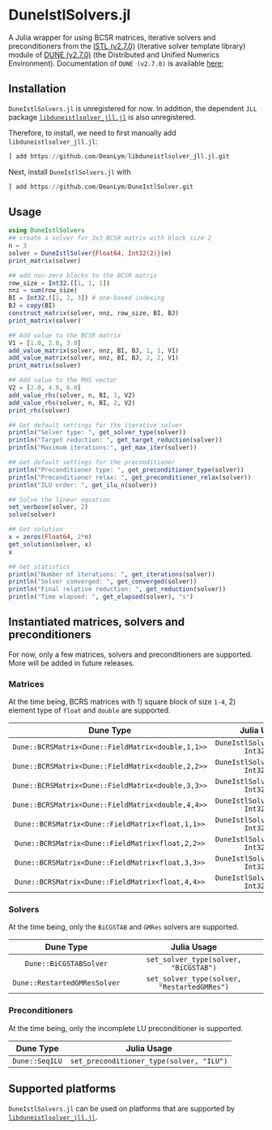 # DuneIstlSolvers.jl

A Julia wrapper for using BCSR matrices, iterative solvers and preconditioners from the [ISTL (v2.7.0)](https://dune-project.org/modules/dune-istl/) (iterative solver template library) module of [DUNE (v2.7.0)](https://dune-project.org/) (the Distributed and Unified Numerics Environment). Documentation of `DUNE (v2.7.0)` is available [here](https://dune-project.org/doxygen/2.7.0/);

## Installation
`DuneIstlSolvers.jl` is unregistered for now. In addition, the dependent `JLL` package [`libduneistlsolver_jll.jl`](https://github.com/DeanLym/libduneistlsolver_jll.jl) is also unregistered.

Therefore, to install, we need to first manually add `libduneistlsolver_jll.jl`:

```julia
] add https://github.com/DeanLym/libduneistlsolver_jll.jl.git
```

Next, install `DuneIstlSolvers.jl` with

```julia
] add https://github.com/DeanLym/DuneIstlSolver.git
```

## Usage
```julia
using DuneIstlSolvers
## create a solver for 3x3 BCSR matrix with block size 2
n = 3
solver = DuneIstlSolver{Float64, Int32(2)}(n)
print_matrix(solver)
```

```julia
## add non-zero blocks to the BCSR matrix
row_size = Int32.([1, 1, 1])
nnz = sum(row_size)
BI = Int32.([1, 2, 3]) # one-based indexing
BJ = copy(BI)
construct_matrix(solver, nnz, row_size, BI, BJ)
print_matrix(solver)
```

```julia
## Add value to the BCSR matrix
V1 = [1.0, 2.0, 3.0]
add_value_matrix(solver, nnz, BI, BJ, 1, 1, V1)
add_value_matrix(solver, nnz, BI, BJ, 2, 2, V1)
print_matrix(solver)
```

```julia
## Add value to the RHS vector
V2 = [2.0, 4.0, 6.0]
add_value_rhs(solver, n, BI, 1, V2)
add_value_rhs(solver, n, BI, 2, V2)
print_rhs(solver)
```

```julia
## Get default settings for the iterative solver
println("Solver type: ", get_solver_type(solver))
println("Target reduction: ", get_target_reduction(solver))
println("Maximum iterations:", get_max_iter(solver))
```

```julia
## Get default settings for the preconditioner
println("Preconditioner type: ", get_preconditioner_type(solver))
println("Preconditioner relax: ", get_preconditioner_relax(solver))
println("ILU order: ", get_ilu_n(solver))
```

```julia
## Solve the linear equation
set_verbose(solver, 2)
solve(solver)
```

```julia
## Get solution
x = zeros(Float64, 2*n)
get_solution(solver, x)
x
```

```julia
## Get statistics
println("Number of iterations: ", get_iterations(solver))
println("Solver converged: ", get_converged(solver))
println("Final relative reduction: ", get_reduction(solver))
println("Time elapsed: ", get_elapsed(solver), "s")
```

## Instantiated matrices, solvers and preconditioners

For now, only a few matrices, solvers and preconditioners are supported. More will be added in future releases.

### Matrices
At the time being, BCRS matrices with 1) square block of size `1-4`, 2) element type of `float` and `double` are supported.

Dune Type    | Julia Usage
:---:   | :---:
`Dune::BCRSMatrix<Dune::FieldMatrix<double,1,1>>` | `DuneIstlSolver{Float64, Int32(1)}`
`Dune::BCRSMatrix<Dune::FieldMatrix<double,2,2>>` | `DuneIstlSolver{Float64, Int32(2)}`
`Dune::BCRSMatrix<Dune::FieldMatrix<double,3,3>>` | `DuneIstlSolver{Float64, Int32(3)}`
`Dune::BCRSMatrix<Dune::FieldMatrix<double,4,4>>` | `DuneIstlSolver{Float64, Int32(4)}`
`Dune::BCRSMatrix<Dune::FieldMatrix<float,1,1>>` | `DuneIstlSolver{Float32, Int32(1)}`
`Dune::BCRSMatrix<Dune::FieldMatrix<float,2,2>>` | `DuneIstlSolver{Float32, Int32(2)}`
`Dune::BCRSMatrix<Dune::FieldMatrix<float,3,3>>` | `DuneIstlSolver{Float32, Int32(3)}`
`Dune::BCRSMatrix<Dune::FieldMatrix<float,4,4>>` | `DuneIstlSolver{Float32, Int32(4)}`


### Solvers
At the time being, only the `BiCGSTAB` and `GMRes` solvers are supported.

Dune Type | Julia Usage
:---: | :---: 
`Dune::BiCGSTABSolver` | `set_solver_type(solver, "BiCGSTAB")` 
`Dune::RestartedGMResSolver` |`set_solver_type(solver, "RestartedGMRes")` 

### Preconditioners
At the time being, only the incomplete LU preconditioner is supported.

Dune Type    | Julia Usage
:---:   | :---: 
`Dune::SeqILU` | `set_preconditioner_type(solver, "ILU")` 


## Supported platforms
`DuneIstlSolvers.jl` can be used on platforms that are supported by [`libduneistlsolver_jll.jl`](https://github.com/DeanLym/libduneistlsolver_jll.jl).

